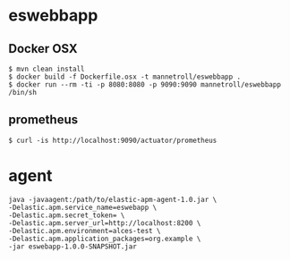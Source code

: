 eswebbapp
=========

## Docker OSX

    $ mvn clean install
    $ docker build -f Dockerfile.osx -t mannetroll/eswebbapp .
    $ docker run --rm -ti -p 8080:8080 -p 9090:9090 mannetroll/eswebbapp /bin/sh
    
## prometheus

    $ curl -is http://localhost:9090/actuator/prometheus
    
# agent

    java -javaagent:/path/to/elastic-apm-agent-1.0.jar \
    -Delastic.apm.service_name=eswebapp \
    -Delastic.apm.secret_token= \
    -Delastic.apm.server_url=http://localhost:8200 \
    -Delastic.apm.environment=alces-test \
    -Delastic.apm.application_packages=org.example \
    -jar eswebapp-1.0.0-SNAPSHOT.jar
	